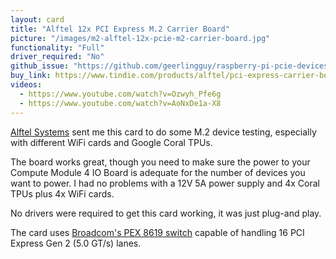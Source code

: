 ```yaml
---
layout: card
title: "Alftel 12x PCI Express M.2 Carrier Board"
picture: "/images/m2-alftel-12x-pcie-m2-carrier-board.jpg"
functionality: "Full"
driver_required: "No"
github_issue: "https://github.com/geerlingguy/raspberry-pi-pcie-devices/issues/80"
buy_link: https://www.tindie.com/products/alftel/pci-express-carrier-board-for-x12-m2-radio-cards/
videos:
  - https://www.youtube.com/watch?v=Ozwyh_Pfe6g
  - https://www.youtube.com/watch?v=AoNxDe1a-X8
---
```

[Alftel Systems](https://www.alftel.com) sent me this card to do some M.2 device testing, especially with different WiFi cards and Google Coral TPUs.

The board works great, though you need to make sure the power to your Compute Module 4 IO Board is adequate for the number of devices you want to power. I had no problems with a 12V 5A power supply and 4x Coral TPUs plus 4x WiFi cards.

No drivers were required to get this card working, it was just plug-and play.

The card uses [Broadcom's PEX 8619 switch](https://www.broadcom.com/products/pcie-switches-bridges/pcie-switches/pex8619) capable of handling 16 PCI Express Gen 2 (5.0 GT/s) lanes.
